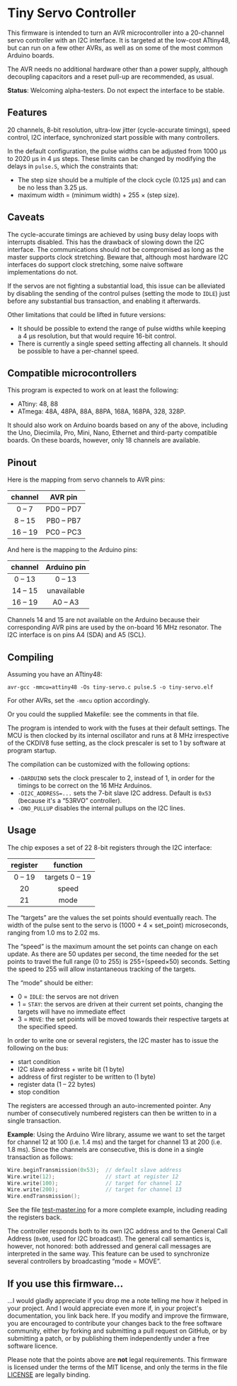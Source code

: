 # Tiny Servo Controller

This firmware is intended to turn an AVR microcontroller into a
20-channel servo controller with an I2C interface. It is targeted at the
low-cost ATtiny48, but can run on a few other AVRs, as well as on some
of the most common Arduino boards.

The AVR needs no additional hardware other than a power supply, although
decoupling capacitors and a reset pull-up are recommended, as usual.

**Status**: Welcoming alpha-testers. Do not expect the interface to be
stable.

## Features

20 channels, 8-bit resolution, ultra-low jitter (cycle-accurate
timings), speed control, I2C interface, synchronized start possible with
many controllers.

In the default configuration, the pulse widths can be adjusted from
1000&nbsp;µs to 2020&nbsp;µs in 4&nbsp;µs steps. These limits can be
changed by modifying the delays in `pulse.S`, which the constraints
that:

* The step size should be a multiple of the clock cycle (0.125&nbsp;µs)
  and can be no less than 3.25&nbsp;µs.
* maximum width = (minimum width) + 255 × (step size).

## Caveats

The cycle-accurate timings are achieved by using busy delay loops with
interrupts disabled. This has the drawback of slowing down the I2C
interface. The communications should not be compromised as long as the
master supports clock stretching. Beware that, although most hardware
I2C interfaces do support clock stretching, some naive software
implementations do not.

If the servos are not fighting a substantial load, this issue can be
alleviated by disabling the sending of the control pulses (setting the
mode to `IDLE`) just before any substantial bus transaction, and
enabling it afterwards.

Other limitations that could be lifted in future versions:

* It should be possible to extend the range of pulse widths while
  keeping a 4&nbsp;µs resolution, but that would require 16-bit control.
* There is currently a single speed setting affecting all channels. It
  should be possible to have a per-channel speed.

## Compatible microcontrollers

This program is expected to work on at least the following:
* ATtiny: 48, 88
* ATmega: 48A, 48PA, 88A, 88PA, 168A, 168PA, 328, 328P.

It should also work on Arduino boards based on any of the above,
including the Uno, Diecimila, Pro, Mini, Nano, Ethernet and third-party
compatible boards. On these boards, however, only 18 channels are
available.

## Pinout

Here is the mapping from servo channels to AVR pins:

| channel |  AVR pin  |
|:-------:|:---------:|
|  0 –  7 | PD0 – PD7 |
|  8 – 15 | PB0 – PB7 |
| 16 – 19 | PC0 – PC3 |

And here is the mapping to the Arduino pins:

| channel | Arduino pin |
|:-------:|:-----------:|
|  0 – 13 |    0 – 13   |
| 14 – 15 | unavailable |
| 16 – 19 |   A0 – A3   |

Channels 14 and 15 are not available on the Arduino because their
corresponding AVR pins are used by the on-board 16&nbsp;MHz resonator.
The I2C interface is on pins A4 (SDA) and A5 (SCL).

## Compiling

Assuming you have an ATtiny48:

    avr-gcc -mmcu=attiny48 -Os tiny-servo.c pulse.S -o tiny-servo.elf

For other AVRs, set the `-mmcu` option accordingly.

Or you could the supplied Makefile: see the comments in that file.

The program is intended to work with the fuses at their default
settings. The MCU is then clocked by its internal oscillator and runs at
8&nbsp;MHz irrespective of the CKDIV8 fuse setting, as the clock
prescaler is set to 1 by software at program startup.

The compilation can be customized with the following options:

* `-DARDUINO` sets the clock prescaler to 2, instead of 1, in order for
  the timings to be correct on the 16&nbsp;MHz Arduinos.
* `-DI2C_ADDRESS=...` sets the 7-bit slave I2C address. Default is
  `0x53` (because it's a “53RVO” controller).
* `-DNO_PULLUP` disables the internal pullups on the I2C lines.

## Usage

The chip exposes a set of 22 8-bit registers through the I2C interface:

| register |    function    |
|:--------:|:--------------:|
|  0 – 19  | targets 0 – 19 |
|    20    |     speed      |
|    21    |     mode       |

The “targets” are the values the set points should eventually reach. The
width of the pulse sent to the servo is (1000 + 4 × set\_point)
microseconds, ranging from 1.0&nbsp;ms to 2.02&nbsp;ms.

The “speed” is the maximum amount the set points can change on each
update. As there are 50 updates per second, the time needed for the set
points to travel the full range (0 to 255) is 255÷(speed×50) seconds.
Setting the speed to 255 will allow instantaneous tracking of the
targets.

The “mode” should be either:
* 0 = `IDLE`: the servos are not driven
* 1 = `STAY`: the servos are driven at their current set points,
  changing the targets will have no immediate effect
* 3 = `MOVE`: the set points will be moved towards their respective
  targets at the specified speed.

In order to write one or several registers, the I2C master has to
issue the following on the bus:
* start condition
* I2C slave address + write bit (1 byte)
* address of first register to be written to (1 byte)
* register data (1 – 22 bytes)
* stop condition

The registers are accessed through an auto-incremented pointer. Any
number of consecutively numbered registers can then be written to in a
single transaction.

**Example**: Using the Arduino Wire library, assume we want to set the
target for channel 12 at 100 (i.e. 1.4&nbsp;ms) and the target for
channel 13 at 200 (i.e. 1.8&nbsp;ms). Since the channels are
consecutive, this is done in a single transaction as follows:

```C++
Wire.beginTransmission(0x53);  // default slave address
Wire.write(12);                // start at register 12
Wire.write(100);               // target for channel 12
Wire.write(200);               // target for channel 13
Wire.endTransmission();
```

See the file [test-master.ino](test-master.ino) for a more complete
example, including reading the registers back.

The controller responds both to its own I2C address and to the General
Call Address (`0x00`, used for I2C broadcast). The general call
semantics is, however, not honored: both addressed and general call
messages are interpreted in the same way. This feature can be used to
synchronize several controllers by broadcasting “mode =&nbsp;MOVE”.

## If you use this firmware...

...I would gladly appreciate if you drop me a note telling me how it
helped in your project. And I would appreciate even more if, in your
project's documentation, you link back here. If you modify and improve
the firmware, you are encouraged to contribute your changes back to the
free software community, either by forking and submitting a pull request
on GitHub, or by submitting a patch, or by publishing them independently
under a free software licence.

Please note that the points above are **not** legal requirements. This
firmware is licensed under the terms of the MIT license, and only the
terms in the file [LICENSE](LICENSE) are legally binding.

